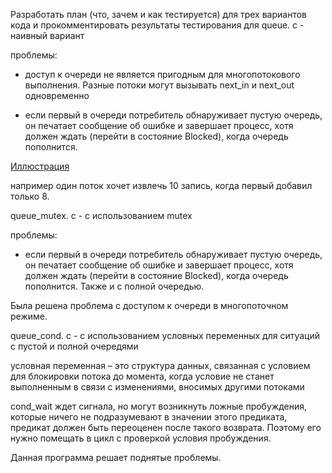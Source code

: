 Разработать план  (что, зачем и как тестируется)  для трех вариантов кода и прокомментировать результаты тестирования для
queue. c  - наивный вариант

проблемы:

- доступ к очереди не является пригодным для многопотокового
выполнения. Разные потоки могут вызывать next_in и
next_out одновременно

- если первый в очереди потребитель обнаруживает пустую очередь,
он печатает сообщение об ошибке и завершает процесс, хотя должен ждать
(перейти в состояние Blocked), когда очередь пополнится. 

[Иллюстрация](https://github.com/sergeevaevi/Operating-Systems/raw/master/image/exmpl1.png)

например один поток хочет извлечь 10 запись, когда первый добавил только 8.

queue_mutex. c  - с использованием mutex

проблемы:

- если первый в очереди потребитель обнаруживает пустую очередь,
он печатает сообщение об ошибке и завершает процесс, хотя должен ждать
(перейти в состояние Blocked), когда очередь пополнится. Также и с
полной очередью.

Была решена проблема с доступом к очереди в многопоточном режиме.

queue_cond. c  - с использованием условных переменных для ситуаций с пустой и полной очередями

условная переменная – это структура данных, связанная с
условием для блокировки потока до момента, когда условие не
станет выполненным в связи с изменениями, вносимых другими
потоками

cond_wait ждет сигнала, но могут возникнуть ложные пробуждения, которые ничего не подразумевают в значении этого предиката, предикат должен быть переоценен после такого возврата. 
Поэтому его нужно помещать в цикл с проверкой условия пробуждения.

Данная программа решает поднятые проблемы.
